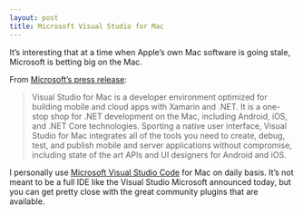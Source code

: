 ```yaml
---
layout: post
title: Microsoft Visual Studio for Mac
---
```

  
It’s interesting that at a time when Apple’s own Mac software is going stale, Microsoft is betting big on the Mac.

From [Microsoft’s press release](https://blogs.msdn.microsoft.com/visualstudio/2016/11/16/visual-studio-for-mac/):

> Visual Studio for Mac is a developer environment optimized for building mobile and cloud apps with Xamarin and .NET. It is a one-stop shop for .NET development on the Mac, including Android, iOS, and .NET Core technologies. Sporting a native user interface, Visual Studio for Mac integrates all of the tools you need to create, debug, test, and publish mobile and server applications without compromise, including state of the art APIs and UI designers for Android and iOS.

I personally use [Microsoft Visual Studio Code](https://code.visualstudio.com) for Mac on daily basis. It’s not meant to be a full IDE like the Visual Studio Microsoft announced today, but you can get pretty close with the great community plugins that are available.